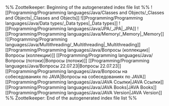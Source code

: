 %% Zoottelkeeper: Beginning of the autogenerated index file list  %%
 ![[Programming/Programming languages/Java/Classes and Objects/_Classes and Objects|_Classes and Objects]]
 ![[Programming/Programming languages/Java/Data types/_Data types|_Data types]]
 ![[Programming/Programming languages/Java/JPA/_JPA|_JPA]]
 ![[Programming/Programming languages/Java/Memory/_Memory|_Memory]]
 ![[Programming/Programming languages/Java/Multithreading/_Multithreading|_Multithreading]]
 [[Programming/Programming languages/Java/Вопросы (коллекции)|Вопросы (коллекции)]]
 [[Programming/Programming languages/Java/Вопросы (потоки)|Вопросы (потоки)]]
 [[Programming/Programming languages/Java/Вопросы 22.07.23|Вопросы 22.07.23]]
 [[Programming/Programming languages/Java/Вопросы на собеседованиях по JAVA|Вопросы на собеседованиях по JAVA]]
 [[Programming/Programming languages/Java/JAVA Ссылки|JAVA Ссылки]]
 [[Programming/Programming languages/Java/JAVA Books|JAVA Books]]
 [[Programming/Programming languages/Java/JAVA Version|JAVA Version]]
%% Zoottelkeeper: End of the autogenerated index file list  %%
